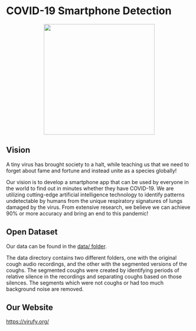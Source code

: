 # COVID-19 Smartphone Detection

<p align="center">
  <img width="300" src="https://virufy.org/img/logos/virufy-logo.svg">
</p>

## Vision
A tiny virus has brought society to a halt, while teaching us that we need to forget about fame and fortune and instead unite as a species globally!

Our vision is to develop a smartphone app that can be used by everyone in the world to find out in minutes whether they have COVID-19. We are utilizing cutting-edge artificial intelligence technology to identify patterns undetectable by humans from the unique respiratory signatures of lungs damaged by the virus. From extensive research, we believe we can achieve 90% or more accuracy and bring an end to this pandemic!

## Open Dataset
Our data can be found in the [data/ folder](./data).

The data directory contains two different folders, one with the original cough audio recordings, and the other with the segmented versions of the coughs. The segmented coughs were created by identifying periods of relative silence in the recordings and separating coughs based on those silences. The segments which were not coughs or had too much background noise are removed.

## Our Website
https://virufy.org/
